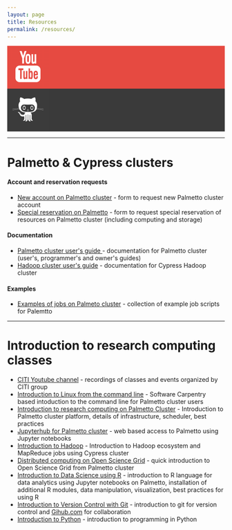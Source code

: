 ```yaml
---
layout: page 
title: Resources 
permalink: /resources/
---
```


<div class="row">

 <div class="six columns" style="background: #e64a41; text-align: center;">
 <a href="https://www.youtube.com/channel/UCVJUqkuJmNKbO58wwsvdLiw">
    <img src="/images/youtube-icon.png" />
 </a>
 </div>

 <div class="six columns" style="background: #3a3a3a; text-align: center;">
 <a href="https://github.com/clemsonciti">
  <img src="/images/github-icon.png" />
 </a>
 </div>

</div>
<hr>

# Palmetto & Cypress clusters 

#### Account and reservation requests

- [New account on Palmetto cluster](https://citi.sites.clemson.edu/new-account/) - form to request new Palmetto cluster account
- [Special reservation on Palmetto](https://citi.sites.clemson.edu/new-reservation/) - form to request special reservation of resources on Palmetto cluster (including computing and storage)

#### Documentation

- [Palmetto cluster user's guide ](https://www.palmetto.clemson.edu/palmetto/) - documentation for Palmetto cluster (user's, programmer's and owner's guides)
- [Hadoop cluster user's guide](https://www.palmetto.clemson.edu/cypress/) - documentation for Cypress Hadoop cluster

#### Examples

- [Examples of jobs on Palmeto cluster](https://github.com/clemsonciti/palmetto-examples) - collection of example job scripts for Palemtto 

<hr>

# Introduction to research computing classes

- [CITI Youtube channel](https://www.youtube.com/channel/UCVJUqkuJmNKbO58wwsvdLiw) - recordings of classes and events organized by CITI group
- [Introduction to Linux from the command line](http://clemsonciti.github.io/linux-workshop/) - Software Carpentry based intoduction to the command line for Palmetto cluster users
- [Introduction to research computing on Palmetto Cluster](http://clemsonciti.github.io/hpc-workshop/) - Introduction to Palmetto cluster platform, details of infrastructure, scheduler, best practices
- [Jupyterhub for Palmetto cluster](https://clemsonciti.github.io/jupyter-docs/) - web based access to Palmetto using Jupyter notebooks
- [Introduction to Hadoop](https://clemsonciti.github.io/mpi-python-workshop/) - Introduction to Hadoop ecosystem and MapReduce jobs using Cypress cluster
- [Distributed computing on Open Science Grid](http://clemsonciti.github.io/osg-workshop/) - quick introduction to Open Science Grid from Palmetto cluster
- [Introduction to Data Science using R](http://clemsonciti.github.io/data-science-r-01) - introduction to R language for data analytics using Jupyter  notebooks on Palmetto, installation of additional R modules, data manipulation, visualization, best practices for using R
- [Introduction to Version Control with Git](https://clemsonciti.github.io/git-workshop/) - introduction to git for version control and [Gihub.com](https://github.com) for collaboration
- [Introduction to Python](https://clemsonciti.github.io/python-workshop/) - introduction to programming in Python

